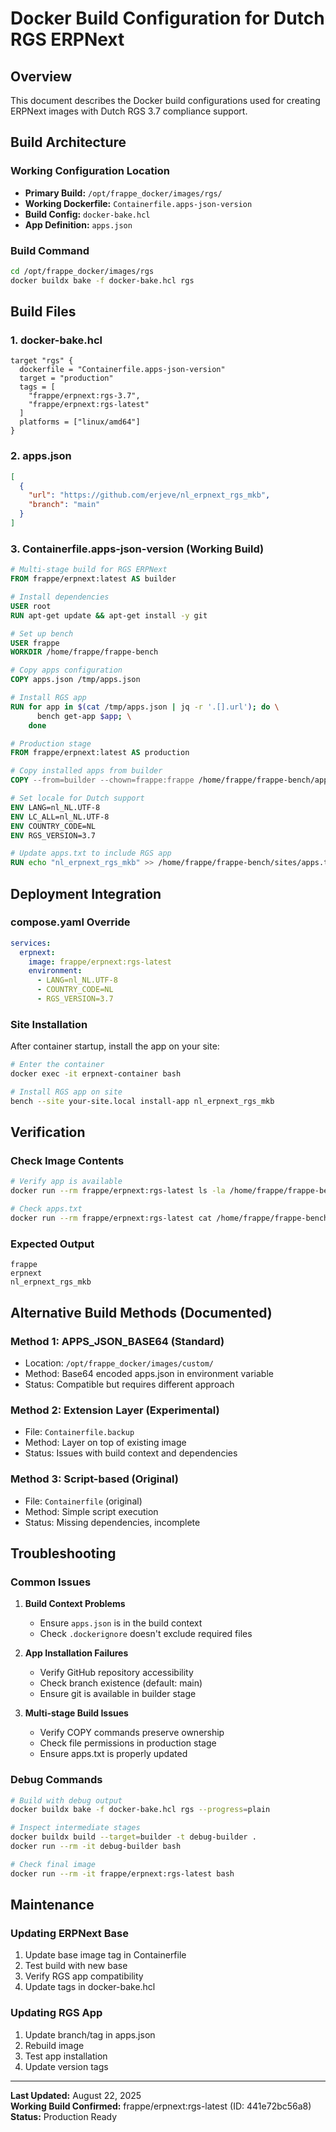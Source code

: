 # Docker Build Configuration for Dutch RGS ERPNext

## Overview

This document describes the Docker build configurations used for creating ERPNext images with Dutch RGS 3.7 compliance support.

## Build Architecture

### Working Configuration Location
- **Primary Build:** `/opt/frappe_docker/images/rgs/`
- **Working Dockerfile:** `Containerfile.apps-json-version`
- **Build Config:** `docker-bake.hcl`
- **App Definition:** `apps.json`

### Build Command
```bash
cd /opt/frappe_docker/images/rgs
docker buildx bake -f docker-bake.hcl rgs
```

## Build Files

### 1. docker-bake.hcl
```hcl
target "rgs" {
  dockerfile = "Containerfile.apps-json-version"
  target = "production"
  tags = [
    "frappe/erpnext:rgs-3.7",
    "frappe/erpnext:rgs-latest"
  ]
  platforms = ["linux/amd64"]
}
```

### 2. apps.json
```json
[
  {
    "url": "https://github.com/erjeve/nl_erpnext_rgs_mkb",
    "branch": "main"
  }
]
```

### 3. Containerfile.apps-json-version (Working Build)
```dockerfile
# Multi-stage build for RGS ERPNext
FROM frappe/erpnext:latest AS builder

# Install dependencies
USER root
RUN apt-get update && apt-get install -y git

# Set up bench
USER frappe
WORKDIR /home/frappe/frappe-bench

# Copy apps configuration
COPY apps.json /tmp/apps.json

# Install RGS app
RUN for app in $(cat /tmp/apps.json | jq -r '.[].url'); do \
      bench get-app $app; \
    done

# Production stage
FROM frappe/erpnext:latest AS production

# Copy installed apps from builder
COPY --from=builder --chown=frappe:frappe /home/frappe/frappe-bench/apps/nl_erpnext_rgs_mkb /home/frappe/frappe-bench/apps/nl_erpnext_rgs_mkb

# Set locale for Dutch support
ENV LANG=nl_NL.UTF-8
ENV LC_ALL=nl_NL.UTF-8
ENV COUNTRY_CODE=NL
ENV RGS_VERSION=3.7

# Update apps.txt to include RGS app
RUN echo "nl_erpnext_rgs_mkb" >> /home/frappe/frappe-bench/sites/apps.txt
```

## Deployment Integration

### compose.yaml Override
```yaml
services:
  erpnext:
    image: frappe/erpnext:rgs-latest
    environment:
      - LANG=nl_NL.UTF-8
      - COUNTRY_CODE=NL
      - RGS_VERSION=3.7
```

### Site Installation
After container startup, install the app on your site:
```bash
# Enter the container
docker exec -it erpnext-container bash

# Install RGS app on site
bench --site your-site.local install-app nl_erpnext_rgs_mkb
```

## Verification

### Check Image Contents
```bash
# Verify app is available
docker run --rm frappe/erpnext:rgs-latest ls -la /home/frappe/frappe-bench/apps/

# Check apps.txt
docker run --rm frappe/erpnext:rgs-latest cat /home/frappe/frappe-bench/sites/apps.txt
```

### Expected Output
```
frappe
erpnext
nl_erpnext_rgs_mkb
```

## Alternative Build Methods (Documented)

### Method 1: APPS_JSON_BASE64 (Standard)
- Location: `/opt/frappe_docker/images/custom/`
- Method: Base64 encoded apps.json in environment variable
- Status: Compatible but requires different approach

### Method 2: Extension Layer (Experimental)
- File: `Containerfile.backup`
- Method: Layer on top of existing image
- Status: Issues with build context and dependencies

### Method 3: Script-based (Original)
- File: `Containerfile` (original)
- Method: Simple script execution
- Status: Missing dependencies, incomplete

## Troubleshooting

### Common Issues

1. **Build Context Problems**
   - Ensure `apps.json` is in the build context
   - Check `.dockerignore` doesn't exclude required files

2. **App Installation Failures**
   - Verify GitHub repository accessibility
   - Check branch existence (default: main)
   - Ensure git is available in builder stage

3. **Multi-stage Build Issues**
   - Verify COPY commands preserve ownership
   - Check file permissions in production stage
   - Ensure apps.txt is properly updated

### Debug Commands
```bash
# Build with debug output
docker buildx bake -f docker-bake.hcl rgs --progress=plain

# Inspect intermediate stages
docker buildx build --target=builder -t debug-builder .
docker run --rm -it debug-builder bash

# Check final image
docker run --rm -it frappe/erpnext:rgs-latest bash
```

## Maintenance

### Updating ERPNext Base
1. Update base image tag in Containerfile
2. Test build with new base
3. Verify RGS app compatibility
4. Update tags in docker-bake.hcl

### Updating RGS App
1. Update branch/tag in apps.json
2. Rebuild image
3. Test app installation
4. Update version tags

---

**Last Updated:** August 22, 2025  
**Working Build Confirmed:** frappe/erpnext:rgs-latest (ID: 441e72bc56a8)  
**Status:** Production Ready
